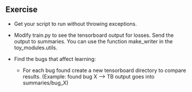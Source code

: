 ## Exercise

- Get your script to run without throwing exceptions.
- Modify train.py to see the tensorboard output for losses. Send the output to summaries. 
You can use the function make_writer in the toy_modules.utils.

- Find the bugs that affect learning:
    - For each bug found create a new tensorboard directory to compare results. 
    (Example: found bug X --> TB output goes into summaries/bug_X)